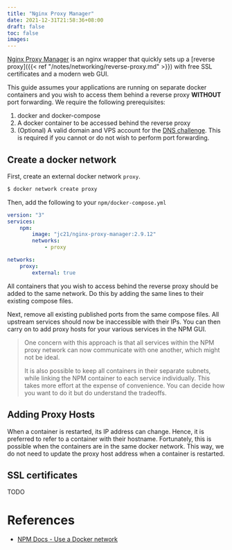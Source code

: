 ```yaml
---
title: "Nginx Proxy Manager"
date: 2021-12-31T21:58:36+08:00
draft: false
toc: false
images:
---
```


[Nginx Proxy Manager](https://nginxproxymanager.com/) is an nginx wrapper that
quickly sets up a [reverse proxy]({{< ref "/notes/networking/reverse-proxy.md" >}}) with free SSL certificates and a modern web GUI.

This guide assumes your applications are running on separate docker containers
and you wish to access them behind a reverse proxy **WITHOUT** port forwarding.
We require the following prerequisites:

1. docker and docker-compose
2. A docker container to be accessed behind the reverse proxy
3. (Optional) A valid domain and VPS account for the [DNS
   challenge](https://letsencrypt.org/docs/challenge-types/#dns-01-challenge).
   This is required if you cannot or do not wish to perform port forwarding.


## Create a docker network

First, create an external docker network `proxy`.

```bash
$ docker network create proxy
```

Then, add the following to your `npm/docker-compose.yml`

```yml
version: "3"
services:
	npm:
		image: "jc21/nginx-proxy-manager:2.9.12"
		networks:
		    - proxy

networks:
	proxy:
		external: true
```

All containers that you wish to access behind the reverse proxy should be added
to the same network. Do this by adding the same lines to their existing compose
files.

Next, remove all existing published ports from the same compose files. All
upstream services should now be inaccessible with their IPs. You can then carry
on to add proxy hosts for your various services in the NPM GUI.

>One concern with this approach is that all services within the NPM proxy
>network can now communicate with one another, which might not be ideal.
>
>It is also possible to keep all containers in their separate subnets, while linking
>the NPM container to each service individually. This takes more effort at the
>expense of convenience. You can decide how you want to do it but do understand
>the tradeoffs.

## Adding Proxy Hosts

When a container is restarted, its IP address can change. Hence, it is preferred
to refer to a container with their hostname. Fortunately, this is possible when
the containers are in the same docker network. This way, we do not need to
update the proxy host address when a container is restarted.

## SSL certificates

TODO


# References

- [NPM Docs - Use a Docker network](https://nginxproxymanager.com/advanced-config/#best-practice-use-a-docker-network)

